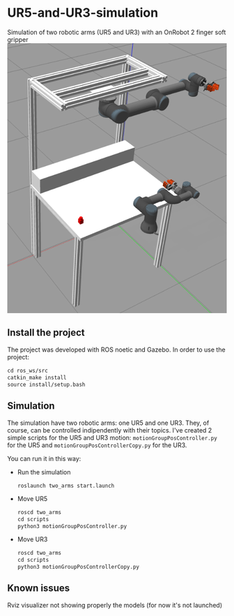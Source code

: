 # UR5-and-UR3-simulation
Simulation of two robotic arms (UR5 and UR3) with an OnRobot 2 finger soft gripper
![](assets/two_robots.png)

## Install the project
The project was developed with ROS noetic and Gazebo. In order to use the project:
```
cd ros_ws/src
catkin_make install
source install/setup.bash
```
## Simulation
The simulation have two robotic arms: one UR5 and one UR3. They, of course, can be controlled indipendently with their topics. I've created 2 simple scripts for the UR5 and UR3 motion: `motionGroupPosController.py` for the UR5 and `motionGroupPosControllerCopy.py` for the UR3.

You can run it in this way:
- Run the simulation 
    ```
    roslaunch two_arms start.launch
    ```
- Move UR5
    ```
    roscd two_arms
    cd scripts
    python3 motionGroupPosController.py
    ``` 
- Move UR3
    ```
    roscd two_arms
    cd scripts
    python3 motionGroupPosControllerCopy.py
    ``` 

## Known issues
Rviz visualizer not showing properly the models (for now it's not launched)